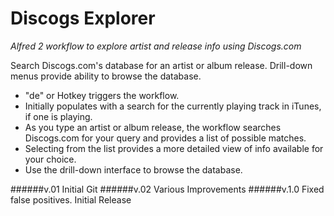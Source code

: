 Discogs Explorer
=============

*Alfred 2 workflow to explore artist and release info using Discogs.com*

Search Discogs.com's database for an artist or album release. Drill-down menus provide ability to browse the database.

- "de" or Hotkey triggers the workflow.
- Initially populates with a search for the currently playing track in iTunes, if one is playing.
- As you type an artist or album release, the workflow searches Discogs.com for your query and provides a list of possible matches.
- Selecting from the list provides a more detailed view of info available for your choice.
- Use the drill-down interface to browse the database.

######v.01
Initial Git
######v.02
Various Improvements
######v.1.0
Fixed false positives. Initial Release